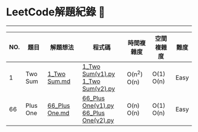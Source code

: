 # LeetCode解題紀錄 :pencil:
*****

|NO.  |題目    |解題想法 |程式碼   |時間複雜度 |空間複雜度  |難度    |
|-----|--------|--------|--------|---------- |-----------|-------|
|1    |Two Sum |[1_Two Sum.md](https://github.com/YuTing4906/LeetCode/blob/main/1/1_Two%20Sum.md "解題想法")       |[1_Two Sum(v1).py](https://github.com/YuTing4906/LeetCode/blob/main/1/1_Two%20Sum(v1).py "想法一的程式碼")<br>[1_Two Sum(v2).py](https://github.com/YuTing4906/LeetCode/blob/main/1/1_Two%20Sum(v2).py "想法二的程式碼")      |O(n<sup>2</sup>)<br>O(n) |O(1)<br>O(n) |Easy |
|66   |Plus One|[66_Plus One.md](https://github.com/YuTing4906/LeetCode/blob/main/66/66_Plus%20One.md "解題想法")  |[66_Plus One(v1).py](https://github.com/YuTing4906/LeetCode/blob/main/66/66_Plus%20One(v1).py "想法一的程式碼")<br>[66_Plus One(v2).py](https://github.com/YuTing4906/LeetCode/blob/main/66/66_Plus%20One(v2).py "想法二的程式碼")    |O(n)<br>O(n) |O(1)<br>O(n) |Easy |

